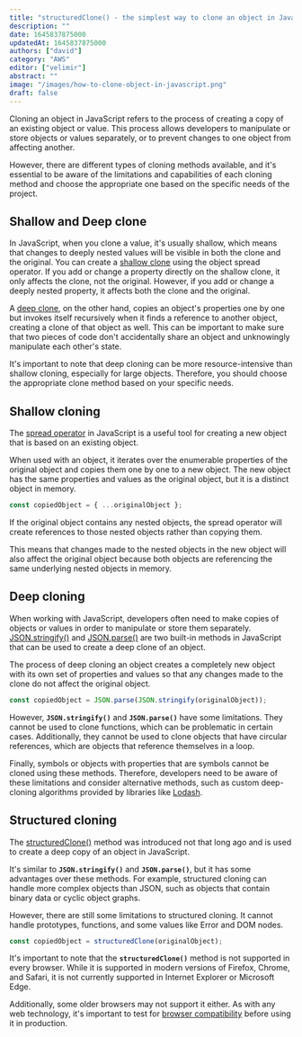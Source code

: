 ```yaml
---
title: "structuredClone() - the simplest way to clone an object in JavaScript"
description: ""
date: 1645837875000
updatedAt: 1645837875000
authors: ["david"]
category: "AWS"
editor: ["velimir"]
abstract: ""
image: "/images/how-to-clone-object-in-javascript.png"
draft: false
---
```


Cloning an object in JavaScript refers to the process of creating a copy of an existing object or value. This process allows developers to manipulate or store objects or values separately, or to prevent changes to one object from affecting another.

However, there are different types of cloning methods available, and it's essential to be aware of the limitations and capabilities of each cloning method and choose the appropriate one based on the specific needs of the project.

## Shallow and Deep clone

In JavaScript, when you clone a value, it's usually shallow, which means that changes to deeply nested values will be visible in both the clone and the original. You can create a [shallow clone](https://developer.mozilla.org/en-US/docs/Glossary/Shallow_copy) using the object spread operator. If you add or change a property directly on the shallow clone, it only affects the clone, not the original. However, if you add or change a deeply nested property, it affects both the clone and the original.

A [deep clone](https://developer.mozilla.org/en-US/docs/Glossary/Deep_copy), on the other hand, copies an object's properties one by one but invokes itself recursively when it finds a reference to another object, creating a clone of that object as well. This can be important to make sure that two pieces of code don't accidentally share an object and unknowingly manipulate each other's state.

It's important to note that deep cloning can be more resource-intensive than shallow cloning, especially for large objects. Therefore, you should choose the appropriate clone method based on your specific needs.

## Shallow cloning

The [spread operator](https://developer.mozilla.org/en-US/docs/Web/JavaScript/Reference/Operators/Spread_syntax) in JavaScript is a useful tool for creating a new object that is based on an existing object.

When used with an object, it iterates over the enumerable properties of the original object and copies them one by one to a new object. The new object has the same properties and values as the original object, but it is a distinct object in memory.

```js
const copiedObject = { ...originalObject };
```

If the original object contains any nested objects, the spread operator will create references to those nested objects rather than copying them.

This means that changes made to the nested objects in the new object will also affect the original object because both objects are referencing the same underlying nested objects in memory.

## Deep cloning

When working with JavaScript, developers often need to make copies of objects or values in order to manipulate or store them separately. [JSON.stringify()](https://developer.mozilla.org/en-US/docs/Web/JavaScript/Reference/Global_Objects/JSON/stringify) and [JSON.parse()](https://developer.mozilla.org/en-US/docs/Web/JavaScript/Reference/Global_Objects/JSON/parse) are two built-in methods in JavaScript that can be used to create a deep clone of an object.

The process of deep cloning an object creates a completely new object with its own set of properties and values so that any changes made to the clone do not affect the original object.

```js
const copiedObject = JSON.parse(JSON.stringify(originalObject));
```

However, **`JSON.stringify()`** and **`JSON.parse()`** have some limitations. They cannot be used to clone functions, which can be problematic in certain cases. Additionally, they cannot be used to clone objects that have circular references, which are objects that reference themselves in a loop.

Finally, symbols or objects with properties that are symbols cannot be cloned using these methods. Therefore, developers need to be aware of these limitations and consider alternative methods, such as custom deep-cloning algorithms provided by libraries like [Lodash](https://lodash.com/).

## Structured cloning

The [structuredClone()](https://developer.mozilla.org/en-US/docs/Web/API/structuredClone) method was introduced not that long ago and is used to create a deep copy of an object in JavaScript.

It's similar to **`JSON.stringify()`** and **`JSON.parse()`**, but it has some advantages over these methods. For example, structured cloning can handle more complex objects than JSON, such as objects that contain binary data or cyclic object graphs.

However, there are still some limitations to structured cloning. It cannot handle prototypes, functions, and some values like Error and DOM nodes.

```js
const copiedObject = structuredClone(originalObject);
```
It's important to note that the **`structuredClone()`** method is not supported in every browser. While it is supported in modern versions of Firefox, Chrome, and Safari, it is not currently supported in Internet Explorer or Microsoft Edge.

Additionally, some older browsers may not support it either. As with any web technology, it's important to test for [browser compatibility](https://caniuse.com/mdn-api_structuredclone) before using it in production.
